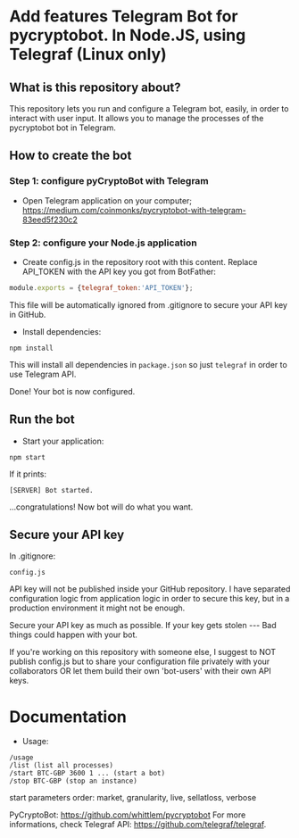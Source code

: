 # Add features Telegram Bot for pycryptobot. In Node.JS, using Telegraf (Linux only)

## What is this repository about?
This repository lets you run and configure a Telegram bot, easily, in order to interact with user input.
It allows you to manage the processes of the pycryptobot bot in Telegram.

## How to create the bot

### Step 1: configure pyCryptoBot with Telegram
- Open Telegram application on your computer;
https://medium.com/coinmonks/pycryptobot-with-telegram-83eed5f230c2

### Step 2: configure your Node.js application
- Create config.js in the repository root with this content. Replace API_TOKEN with the API key you got from BotFather:
```javascript
module.exports = {telegraf_token:'API_TOKEN'};
```
This file will be automatically ignored from .gitignore to secure your API key in GitHub.

- Install dependencies:
```
npm install
```
This will install all dependencies in `package.json` so just `telegraf` in order to use Telegram API.

Done! Your bot is now configured.

## Run the bot
- Start your application:
```
npm start
```
If it prints:
```
[SERVER] Bot started.
```
...congratulations! Now bot will do what you want.

## Secure your API key
In .gitignore:
```
config.js
```
API key will not be published inside your GitHub repository.
I have separated configuration logic from application logic in order to secure this key, but in a production environment it might not be enough.

Secure your API key as much as possible.
If your key gets stolen --- Bad things could happen with your bot.

If you're working on this repository with someone else, I suggest to NOT publish config.js but to share your configuration file privately with your collaborators OR let them build their own 'bot-users' with their own API keys.

# Documentation
- Usage:
```
/usage
/list (list all processes)
/start BTC-GBP 3600 1 ... (start a bot)
/stop BTC-GBP (stop an instance)
```
start parameters order: market, granularity, live, sellatloss, verbose

PyCryptoBot: https://github.com/whittlem/pycryptobot
For more informations, check Telegraf API: https://github.com/telegraf/telegraf.
